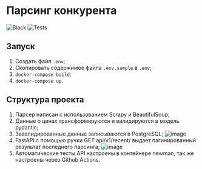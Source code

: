 # Парсинг конкурента
![Black](https://img.shields.io/badge/code%20style-black-black)
![Tests](https://github.com/ian-mn/metallurg-moskva_parsing/actions/workflows/tests.yml/badge.svg?branch=main)

## Запуск
1. Создать файл `.env`;
2. Скопировать содержимое файла `.env.sample` в `.env`;
3. `docker-compose build`;
4. `docker-compose up`.

## Структура проекта
1. Парсер написан с использованием Scrapy и BeautifulSoup;
2. Данные о ценах трансформируются и валидируются в модель pydantic;
3. Завалидированные данные записываются в PostgreSQL;
  ![image](https://github.com/ian-mn/metallurg-moskva_parsing/assets/136719108/8ef8210a-cd9f-4bf4-9476-0bbba8cee285)
4. FastAPI с помощью ручки GET api/v1/recent/ выдает пагинированный результат последнего парсинга;
  ![image](https://github.com/ian-mn/metallurg-moskva_parsing/assets/136719108/6b8ca7ea-0ea7-453c-b45b-28fa8db3fffe)
5. Автоматические тесты API настроены в контейнере newman, так же настроены через Github Actions.  
